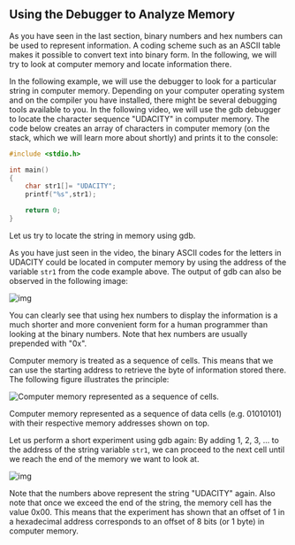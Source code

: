 ## Using the Debugger to Analyze Memory

As you have seen in the last section, binary numbers and hex numbers can be used to represent information. A coding scheme such as an ASCII table makes it possible to convert text into binary form. In the following, we will try to look at computer memory and locate information there.

In the following example, we will use the debugger to look for a particular string in computer memory. Depending on your computer operating system and on the compiler you have installed, there might be several debugging tools available to you. In the following video, we will use the gdb debugger to locate the character sequence "UDACITY" in computer memory. The code below creates an array of characters in computer memory (on the stack, which we will learn more about shortly) and prints it to the console:

```c++
#include <stdio.h>

int main()
{
    char str1[]= "UDACITY";
    printf("%s",str1);

    return 0;
}
```

Let us try to locate the string in memory using gdb.

As you have just seen in the video, the binary ASCII codes for the letters in UDACITY could be located in computer memory by using the address of the variable `str1` from the code example above. The output of gdb can also be observed in the following image:



![img](https://video.udacity-data.com/topher/2019/September/5d78129f_8e0935d2-6391-4e89-84fd-7a424a090cff/8e0935d2-6391-4e89-84fd-7a424a090cff.png)



You can clearly see that using hex numbers to display the information is a much shorter and more convenient form for a human programmer than looking at the binary numbers. Note that hex numbers are usually prepended with "0x".

Computer memory is treated as a sequence of cells. This means that we can use the starting address to retrieve the byte of information stored there. The following figure illustrates the principle:



![Computer memory represented as a sequence of cells.](https://video.udacity-data.com/topher/2019/September/5d850ae4_c12-fig2/c12-fig2.png)

Computer memory represented as a sequence of data cells (e.g. 01010101) with their respective memory addresses shown on top.



Let us perform a short experiment using gdb again: By adding 1, 2, 3, … to the address of the string variable `str1`, we can proceed to the next cell until we reach the end of the memory we want to look at.



![img](https://video.udacity-data.com/topher/2019/September/5d781309_340b8883-80b9-4d51-97d3-b67d845d74d4/340b8883-80b9-4d51-97d3-b67d845d74d4.png)



Note that the numbers above represent the string "UDACITY" again. Also note that once we exceed the end of the string, the memory cell has the value 0x00. This means that the experiment has shown that an offset of 1 in a hexadecimal address corresponds to an offset of 8 bits (or 1 byte) in computer memory.